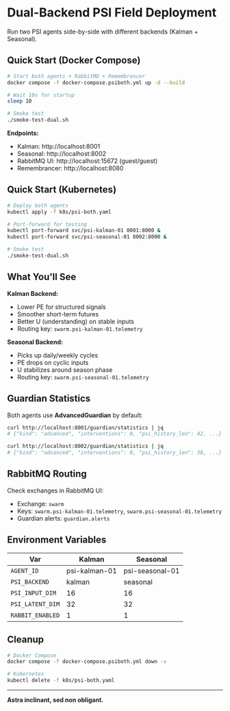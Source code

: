 # Dual-Backend PSI Field Deployment

Run two PSI agents side-by-side with different backends (Kalman + Seasonal).

## Quick Start (Docker Compose)

```bash
# Start both agents + RabbitMQ + Remembrancer
docker compose -f docker-compose.psiboth.yml up -d --build

# Wait 10s for startup
sleep 10

# Smoke test
./smoke-test-dual.sh
```

**Endpoints:**
- Kalman: http://localhost:8001
- Seasonal: http://localhost:8002
- RabbitMQ UI: http://localhost:15672 (guest/guest)
- Remembrancer: http://localhost:8080

## Quick Start (Kubernetes)

```bash
# Deploy both agents
kubectl apply -f k8s/psi-both.yaml

# Port-forward for testing
kubectl port-forward svc/psi-kalman-01 8001:8000 &
kubectl port-forward svc/psi-seasonal-01 8002:8000 &

# Smoke test
./smoke-test-dual.sh
```

## What You'll See

**Kalman Backend:**
- Lower PE for structured signals
- Smoother short-term futures
- Better U (understanding) on stable inputs
- Routing key: `swarm.psi-kalman-01.telemetry`

**Seasonal Backend:**
- Picks up daily/weekly cycles
- PE drops on cyclic inputs
- U stabilizes around season phase
- Routing key: `swarm.psi-seasonal-01.telemetry`

## Guardian Statistics

Both agents use **AdvancedGuardian** by default:

```bash
curl http://localhost:8001/guardian/statistics | jq
# {"kind": "advanced", "interventions": 0, "psi_history_len": 42, ...}

curl http://localhost:8002/guardian/statistics | jq
# {"kind": "advanced", "interventions": 0, "psi_history_len": 38, ...}
```

## RabbitMQ Routing

Check exchanges in RabbitMQ UI:
- Exchange: `swarm`
- Keys: `swarm.psi-kalman-01.telemetry`, `swarm.psi-seasonal-01.telemetry`
- Guardian alerts: `guardian.alerts`

## Environment Variables

| Var | Kalman | Seasonal |
|-----|--------|----------|
| `AGENT_ID` | psi-kalman-01 | psi-seasonal-01 |
| `PSI_BACKEND` | kalman | seasonal |
| `PSI_INPUT_DIM` | 16 | 16 |
| `PSI_LATENT_DIM` | 32 | 32 |
| `RABBIT_ENABLED` | 1 | 1 |

## Cleanup

```bash
# Docker Compose
docker compose -f docker-compose.psiboth.yml down -v

# Kubernetes
kubectl delete -f k8s/psi-both.yaml
```

---

**Astra inclinant, sed non obligant.**

